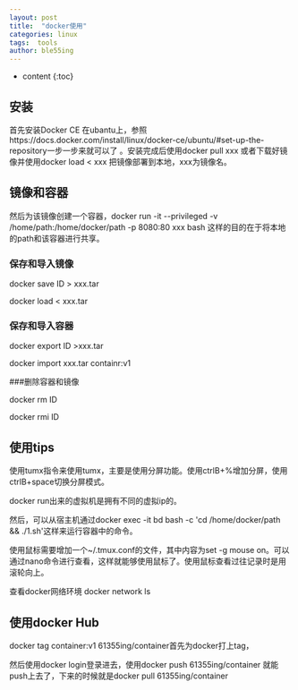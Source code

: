 ```yaml
---
layout: post
title:  "docker使用"
categories: linux
tags:  tools
author: ble55ing
---
```


* content
{:toc}

## 安装

首先安装Docker CE 在ubantu上，参照https://docs.docker.com/install/linux/docker-ce/ubuntu/#set-up-the-repository一步一步来就可以了 。安装完成后使用docker pull xxx 或者下载好镜像并使用docker load < xxx 把镜像部署到本地，xxx为镜像名。

## 镜像和容器

然后为该镜像创建一个容器，docker run -it --privileged -v /home/path:/home/docker/path -p 8080:80 xxx bash 这样的目的在于将本地的path和该容器进行共享。

### 保存和导入镜像

docker save ID > xxx.tar

docker load < xxx.tar

### 保存和导入容器

docker export ID >xxx.tar

docker import xxx.tar containr:v1

###删除容器和镜像

docker rm ID

docker rmi ID

## 使用tips

使用tumx指令来使用tumx，主要是使用分屏功能。使用ctrlB+%增加分屏，使用ctrlB+space切换分屏模式。

docker run出来的虚拟机是拥有不同的虚拟ip的。

然后，可以从宿主机通过docker exec -it bd bash -c 'cd /home/docker/path && ./1.sh'这样来运行容器中的命令。

使用鼠标需要增加一个~/.tmux.conf的文件，其中内容为set -g mouse on。可以通过nano命令进行查看，这样就能够使用鼠标了。使用鼠标查看过往记录时是用滚轮向上。

查看docker网络环境  docker network ls

## 使用docker Hub

docker tag container:v1 61355ing/container首先为docker打上tag，

然后使用docker login登录进去，使用docker push 61355ing/container 就能push上去了，下来的时候就是docker pull 61355ing/container 




